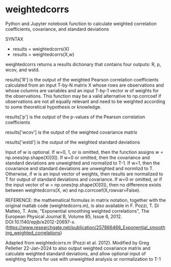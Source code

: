 # weightedcorrs
Python and Jupyter notebook function to calculate weighted correlation coefficients, covariance, and standard deviations

SYNTAX

- results = weightedcorrs(X)
- results = weightedcorrs(X,w)

weightedcorrs returns a results dictionary that contains four outputs: R, p, wcov, and wstd.

results['R'] is the output of the weighted Pearson correlation coefficients calculated from an input T-by-N matrix X whose rows are observations and whose columns are variables and an input T-by-1 vector w of weights for the observations. This function may be a valid alternative to np.corrcoef if observations are not all equally relevant and need to be weighted according to some theoretical hypothesis or knowledge.

results['p'] is the output of the p-values of the Pearson correlation coefficients

results['wcov'] is the output of the weighted covariance matrix

results['wstd'] is the output of the weighted standard deviations

Input of w is optional. If w=0, 1, or is omitted, then the function assigns w = np.ones(np.shape(X)[0]). If w=0 or omitted, then the covariance and standard deviations are unweighted and normalizd to T-1. If w=1, then the covariance and standard deviations are unweighted and normlizd to T. Otherwise, if w is an input vector of weights, then results are normalized to T for output of standard deviations and covariance. If w=0 or omitted, or if the input vector of w = np.ones(np.shape(X)[0]), then no difference exists between weightedcorrs(X, w) and np.corrcoef(X,rowvar=False).

REFERENCE: the mathematical formulas in matrix notation, together with the original matlab code (weightedcorrs.m), is also available in F. Pozzi, T. Di Matteo, T. Aste, "Exponential smoothing weighted correlations", The European Physical Journal B, Volume 85, Issue 6, 2012. DOI:10.1140/epjb/e2012-20697-x. (https://www.researchgate.net/publication/257866466_Exponential_smoothing_weighted_correlations)

Adapted from weightedcorrs.m (Pozzi et al. 2012). Modified by Greg Pelletier 22-Jan-2024 to also output weighted covariance matrix and calculate weighted standard deviations, and allow optional input of weighting factors for use with unweighted analysis or normalization to T-1


